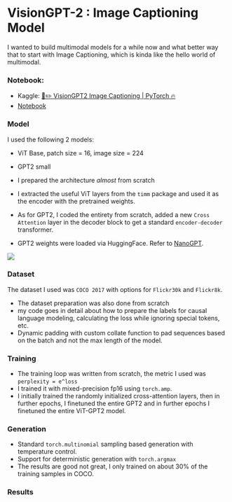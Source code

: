 # VisionGPT-2 : Image Captioning Model

I wanted to build multimodal models for a while now and what better way that to start with Image Captioning, which is kinda like the hello world of multimodal.

### Notebook:

- Kaggle: [📸️✏️ VisionGPT2 Image Captioning | PyTorch 🔥️](https://www.kaggle.com/code/shreydan/visiongpt2-image-captioning-pytorch)
- [Notebook](./visiongpt2-image-captioning-pytorch.ipynb)

### Model

I used the following 2 models:
  - ViT Base, patch size = 16, image size = 224
  - GPT2 small

- I prepared the architecture *almost* from scratch 
- I extracted the useful ViT layers from the `timm` package and used it as the encoder with the pretrained weights.
- As for GPT2, I coded the entirety from scratch, added a new `Cross Attention` layer in the decoder block to get a standard `encoder-decoder` transformer. 
- GPT2 weights were loaded via HuggingFace. Refer to [NanoGPT](https://github.com/karpathy/nanoGPT/).

![](https://i.imgur.com/fk68DMo.jpeg)

### Dataset

The dataset I used was `COCO 2017` with options for `Flickr30k` and `Flickr8k`.

- The dataset preparation was also done from scratch
- my code goes in detail about how to prepare the labels for causal language modeling, calculating the loss while ignoring special tokens, etc.
- Dynamic padding with custom collate function to pad sequences based on the batch and not the max length of the model.


### Training

- The training loop was written from scratch, the metric I used was `perplexity = e^loss`
- I trained it with mixed-precision fp16 using `torch.amp`.
- I initially trained the randomly initialized cross-attention layers, then in further  epochs, I finetuned the entire GPT2 and in further epochs I finetuned the entire ViT-GPT2 model.

### Generation

- Standard `torch.multinomial` sampling based generation with temperature control.
- Support for deterministic generation with `torch.argmax`
- The results are good not great, I only trained on about 30% of the training samples in COCO.

### Results
